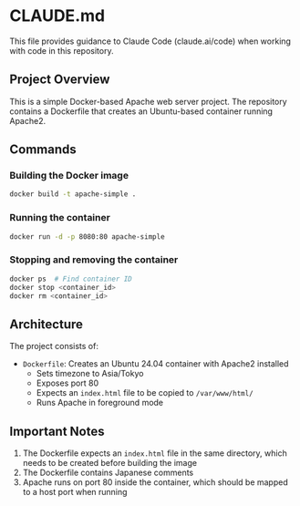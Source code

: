 # CLAUDE.md

This file provides guidance to Claude Code (claude.ai/code) when working with code in this repository.

## Project Overview

This is a simple Docker-based Apache web server project. The repository contains a Dockerfile that creates an Ubuntu-based container running Apache2.

## Commands

### Building the Docker image
```bash
docker build -t apache-simple .
```

### Running the container
```bash
docker run -d -p 8080:80 apache-simple
```

### Stopping and removing the container
```bash
docker ps  # Find container ID
docker stop <container_id>
docker rm <container_id>
```

## Architecture

The project consists of:
- `Dockerfile`: Creates an Ubuntu 24.04 container with Apache2 installed
  - Sets timezone to Asia/Tokyo
  - Exposes port 80
  - Expects an `index.html` file to be copied to `/var/www/html/`
  - Runs Apache in foreground mode

## Important Notes

1. The Dockerfile expects an `index.html` file in the same directory, which needs to be created before building the image
2. The Dockerfile contains Japanese comments
3. Apache runs on port 80 inside the container, which should be mapped to a host port when running